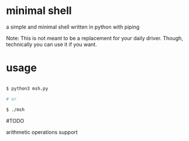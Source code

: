 
# minimal shell

a simple and minimal shell written in python with piping

Note: This is not meant to be a replacement for your daily driver. Though, technically you can use it if you want.

# usage

```bash

$ python3 msh.py

# or

$ ./msh

```



#TODO

arithmetic operations support
